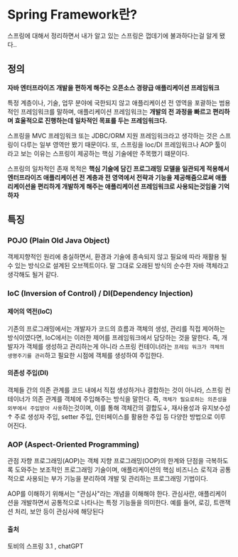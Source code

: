 # Spring Framework란?

스프링에 대해서 정리하면서 내가 알고 있는 스프링은 껍데기에 불과하다는걸 알게 됐다..

## 정의
**자바 엔터프라이즈 개발을 편하게 해주는 오픈소스 경량급 애플리케이션 프레임워크**

특정 계층이나, 기술, 업무 분야에 국한되지 않고 애플리케이션 전 영역을 포괄하는 범용적인 프레임워크를 말하며,
애플리케이션 프레임워크는 **개발의 전 과정을 빠르고 편리하며 효울적으로 진행하는데 일차적인 목표를 두는 프레임워크다.**

스프링을 MVC 프레임워크 또는 JDBC/ORM 지원 프레임워크라고 생각하는 것은 스프링이 다루는 일부 영역만 봤기 때문이다.
또, 스프링을 Ioc/DI 프레임워크나 AOP 툴이라고 보는 이유는 스프링이 제공하는 핵심 기술에만 주목했기 떄문이다.

스프링의 일차적인 존재 목적은 **핵심 기술에 담긴 프로그래밍 모델을 일관되게 적용해서 엔터프라이즈 애플리케이션 전 계층과 전 영역에서 전략과 기능을 제공해줌으로써 애플리케이션을 편리하게 개발하게 해주는 애플리케이션 프레임워크로 사용되는것임을 기억하자**

## 특징

### POJO (Plain Old Java Object)
객제지향적인 원리에 충실하면서, 환경과 기술에 종속되지 않고 필요에 따라 재활용 될 수 있는 방식으로 설계된 오브젝트이다. 말 그대로 오래된 방식의 순수한 자바 객체라고 생각해도 될거 같다.

### IoC (Inversion of Control) / DI(Dependency Injection)

#### 제어의 역전(IoC)
기존의 프로그래밍에서는 개발자가 코드의 흐름과 객체의 생성, 관리를 직접 제어하는 방식이였다면, IoC에서는 이러한 제어를 프레임워크에서 담당하는 것을 말한다.
즉, 개발자가 객체를 생성하고 관리하는게 아니라 스프링 컨테이너라는 `프레임 워크가 객체의 생명주기를 관리`하고 필요한 시점에 객체를 생성하여 주입한다.

#### 의존성 주입(DI)
객체들 간의 의존 관계를 코드 내에서 직접 생성하거나 결합하는 것이 아니라, 스프링 컨테이너가 의존 관계를 객체에 주입해주는 방식을 말한다.
즉, `객체가 필요로하는 의존성을 외부에서 주입받아 사용`하는것이며, 이를 통해 객체간의 결합도&darr;, 재사용성과 유지보수성&uarr; 주로 생성자 주입, setter 주입, 인터페이스를 활용한 주입 등 다양한 방법으로 이루어진다.

### AOP (Aspect-Oriented Programming)
관점 자향 프로그래밍(AOP)는 객체 지향 프로그래밍(OOP)의 한계와 단점을 극복하도록 도와주는 보조적인 프로그래밍 기술이며, 애플리케이션의 핵심 비즈니스 로직과 공통적으로 사용되는 부가 기능을 분리하여 개발 및 관리하는 프로그래밍 기법이다.

AOP를 이해하기 위해서는 "관심사"라는 개념을 이해해야 한다. 관심사란, 애플리케이션을 개발하면서 공통적으로 나타나는 특정 기능들을 의미한다. 예를 들어, 로깅, 트랜잭션 처리, 보안 등이 관심사에 해당된다

#### 출처
토비의 스프링 3.1 , chatGPT